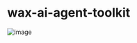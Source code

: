# wax-ai-agent-toolkit

![image](https://github.com/user-attachments/assets/8bfd1b8e-a0be-46ab-95a0-b4215f062b42)
